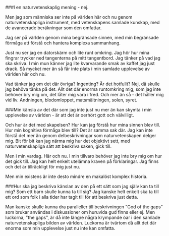 ###I en naturvetenskaplig mening - nej.

Men jag som människa ser inte på världen här och nu genom naturvetenskapliga instrument, med vetenskapens samlade kunskap, med de avancerade beräkningar som den omfattar.

Jag ser på världen genom mina begränsade sinnen, med min begränsade förmåga att förstå och hantera komplexa sammanhang.

Just nu ser jag en datorskärm och lite runt omkring. Jag hör hur mina fingrar trycker ned tangenterna på mitt tangentbord. Jag tänker på vad jag ska skriva. I min mun känner jag lite kvarvarande smak av kaffet jag just drack. Så mycket mer än så får inte plats i min samlade upplevelse av världen här och nu.

Vad tänker jag om det där övriga? Ingenting? Är det hotfullt? Nej, då skulle jag behöva tänka på det. Allt det där enorma runtomkring mig, som jag inte behöver bry mig om, det låter mig vara i fred. Och mer än så - det håller mig vid liv. Andningen, blodomloppet, matsmältningen, solen, syret.

###Min känsla av det där som jag inte just nu mer än kan skymta i min upplevelse av världen - är att det är oerhört gott och välvilligt.

Och hur är det med skapelsen? Hur kan jag förstå hur mina sinnen blev till. Hur min kognitiva förmåga blev till? Det är samma sak där. Jag kan inte förstå det mer än genom delbeskrivningar som naturvetenskapen delger mig. Bit för bit kan jag närma mig hur det objektivt sett, med naturvetenskapliga sätt att beskriva saken, gick till.

Men i min vardag. Här och nu. I min tillvaro behöver jag inte bry mig om hur det gick till. Jag kan helt enkelt utelämna kraven på förklaringar. Jag finns och det är tillräckligt för mig just nu.

Men min existens är inte desto mindre en makalöst komplex historia.

###Hur ska jag beskriva känslan av den på ett sätt som jag själv kan ta till mig? Som ett barn skulle kunna ta till sig? Jag kanske helt enkelt ska ta till ett ord som folk i alla tider har tagit till för att beskriva just detta.

Man kanske skulle kunna dra paralleller till beskrivningen "God of the gaps" som brukar användas i diskussioner om huruvida gud finns eller ej. Men luckorna, "the gaps", är då inte längre några krympande öar i den samlade naturvetenskapliga bilden av världen. Luckorna är tvärtom då allt det där enorma som min upplevelse just nu inte kan omfatta. 
